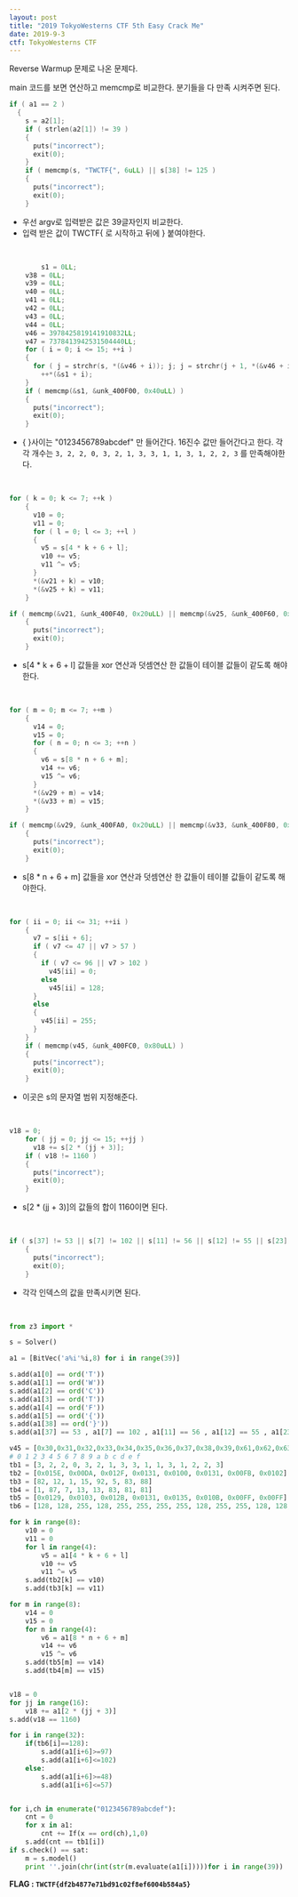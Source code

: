 ```yaml
---
layout: post
title: "2019 TokyoWesterns CTF 5th Easy Crack Me"
date: 2019-9-3
ctf: TokyoWesterns CTF
---
```


Reverse Warmup 문제로 나온 문제다. 

main 코드를 보면 연산하고 memcmp로 비교한다. 분기들을 다 만족 시켜주면 된다.

```c
if ( a1 == 2 )
  {
    s = a2[1];
    if ( strlen(a2[1]) != 39 )
    {
      puts("incorrect");
      exit(0);
    }
    if ( memcmp(s, "TWCTF{", 6uLL) || s[38] != 125 )
    {
      puts("incorrect");
      exit(0);
    }
```

* 우선 argv로 입력받은 값은 39글자인지 비교한다.
* 입력 받은 값이 TWCTF{ 로 시작하고 뒤에 } 붙여야한다.

<br />

```c
		s1 = 0LL;
    v38 = 0LL;
    v39 = 0LL;
    v40 = 0LL;
    v41 = 0LL;
    v42 = 0LL;
    v43 = 0LL;
    v44 = 0LL;
    v46 = 3978425819141910832LL;
    v47 = 7378413942531504440LL;
    for ( i = 0; i <= 15; ++i )
    {
      for ( j = strchr(s, *(&v46 + i)); j; j = strchr(j + 1, *(&v46 + i)) )
        ++*(&s1 + i);
    }
    if ( memcmp(&s1, &unk_400F00, 0x40uLL) )
    {
      puts("incorrect");
      exit(0);
    }
```

* { }사이는 "0123456789abcdef" 만 들어간다. 16진수 값만 들어간다고 한다. 각각 개수는 `3, 2, 2, 0, 3, 2, 1, 3, 3, 1, 1, 3, 1, 2, 2, 3` 를 만족해야한다. 

<br />

```c
for ( k = 0; k <= 7; ++k )
    {
      v10 = 0;
      v11 = 0;
      for ( l = 0; l <= 3; ++l )
      {
        v5 = s[4 * k + 6 + l];
        v10 += v5;
        v11 ^= v5;
      }
      *(&v21 + k) = v10;
      *(&v25 + k) = v11;
    }

if ( memcmp(&v21, &unk_400F40, 0x20uLL) || memcmp(&v25, &unk_400F60, 0x20uLL) )
    {
      puts("incorrect");
      exit(0);
    }
```

* s[4 * k + 6 + l] 값들을 xor 연산과 덧셈연산 한 값들이 테이블 값들이 같도록 해야한다.

<br />

```c
for ( m = 0; m <= 7; ++m )
    {
      v14 = 0;
      v15 = 0;
      for ( n = 0; n <= 3; ++n )
      {
        v6 = s[8 * n + 6 + m];
        v14 += v6;
        v15 ^= v6;
      }
      *(&v29 + m) = v14;
      *(&v33 + m) = v15;
    }

if ( memcmp(&v29, &unk_400FA0, 0x20uLL) || memcmp(&v33, &unk_400F80, 0x20uLL) )
    {
      puts("incorrect");
      exit(0);
    }
```

* s[8 * n + 6 + m] 값들을 xor 연산과 덧셈연산 한 값들이 테이블 값들이 같도록 해야한다.

<br />

```c
for ( ii = 0; ii <= 31; ++ii )
    {
      v7 = s[ii + 6];
      if ( v7 <= 47 || v7 > 57 )
      {
        if ( v7 <= 96 || v7 > 102 )
          v45[ii] = 0;
        else
          v45[ii] = 128;
      }
      else
      {
        v45[ii] = 255;
      }
    }
    if ( memcmp(v45, &unk_400FC0, 0x80uLL) )
    {
      puts("incorrect");
      exit(0);
    }
```

* 이곳은 s의 문자열 범위 지정해준다. 

<br />

```c
v18 = 0;
    for ( jj = 0; jj <= 15; ++jj )
      v18 += s[2 * (jj + 3)];
    if ( v18 != 1160 )
    {
      puts("incorrect");
      exit(0);
    }
```

* s[2 * (jj + 3)]의 값들의 합이 1160이면 된다.

<br />

```c
if ( s[37] != 53 || s[7] != 102 || s[11] != 56 || s[12] != 55 || s[23] != 50 || s[31] != 52 )
    {
      puts("incorrect");
      exit(0);
    }
```

* 각각 인덱스의 값을 만족시키면 된다.

<br />

```python
from z3 import * 

s = Solver()

a1 = [BitVec('a%i'%i,8) for i in range(39)]

s.add(a1[0] == ord('T'))
s.add(a1[1] == ord('W'))
s.add(a1[2] == ord('C'))
s.add(a1[3] == ord('T'))
s.add(a1[4] == ord('F'))
s.add(a1[5] == ord('{'))
s.add(a1[38] == ord('}'))
s.add(a1[37] == 53 , a1[7] == 102 , a1[11] == 56 , a1[12] == 55 , a1[23] == 50 , a1[31] == 52)

v45 = [0x30,0x31,0x32,0x33,0x34,0x35,0x36,0x37,0x38,0x39,0x61,0x62,0x63,0x64,0x65,0x66]
# 0 1 2 3 4 5 6 7 8 9 a b c d e f 
tb1 = [3, 2, 2, 0, 3, 2, 1, 3, 3, 1, 1, 3, 1, 2, 2, 3]
tb2 = [0x015E, 0x00DA, 0x012F, 0x0131, 0x0100, 0x0131, 0x00FB, 0x0102]
tb3 = [82, 12, 1, 15, 92, 5, 83, 88]
tb4 = [1, 87, 7, 13, 13, 83, 81, 81]
tb5 = [0x0129, 0x0103, 0x012B, 0x0131, 0x0135, 0x010B, 0x00FF, 0x00FF]
tb6 = [128, 128, 255, 128, 255, 255, 255, 255, 128, 255, 255, 128, 128, 255, 255, 128, 255, 255, 128, 255, 128, 128, 255, 255, 255, 255, 128, 255, 255, 255, 128, 255]

for k in range(8):
	v10 = 0
	v11 = 0
	for l in range(4):
		v5 = a1[4 * k + 6 + l]
		v10 += v5
		v11 ^= v5
	s.add(tb2[k] == v10)
	s.add(tb3[k] == v11)

for m in range(8):
	v14 = 0
	v15 = 0
	for n in range(4):
		v6 = a1[8 * n + 6 + m]
		v14 += v6
		v15 ^= v6
	s.add(tb5[m] == v14)
	s.add(tb4[m] == v15)


v18 = 0
for jj in range(16):
	v18 += a1[2 * (jj + 3)]
s.add(v18 == 1160)

for i in range(32):
    if(tb6[i]==128):
        s.add(a1[i+6]>=97)
        s.add(a1[i+6]<=102)
    else:
        s.add(a1[i+6]>=48)
        s.add(a1[i+6]<=57)


for i,ch in enumerate("0123456789abcdef"):
	cnt = 0
	for x in a1:
		cnt += If(x == ord(ch),1,0)
	s.add(cnt == tb1[i])
if s.check() == sat:
	m = s.model()
	print ''.join(chr(int(str(m.evaluate(a1[i]))))for i in range(39))
```

**FLAG : `TWCTF{df2b4877e71bd91c02f8ef6004b584a5}`**